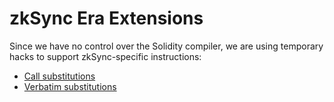 # zkSync Era Extensions

Since we have no control over the Solidity compiler, we are using temporary hacks to support zkSync-specific instructions:

- [Call substitutions](https://github.com/code-423n4/2024-03-zksync/blob/main/docs/VM%20Section/How%20compiler%20works/instructions/extensions/call.md)
- [Verbatim substitutions](https://github.com/code-423n4/2024-03-zksync/blob/main/docs/VM%20Section/How%20compiler%20works/instructions/extensions/verbatim.md)